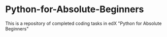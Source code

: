 # Python-for-Absolute-Beginners
This is a repository of completed coding tasks in edX "Python for Absolute Beginners"
